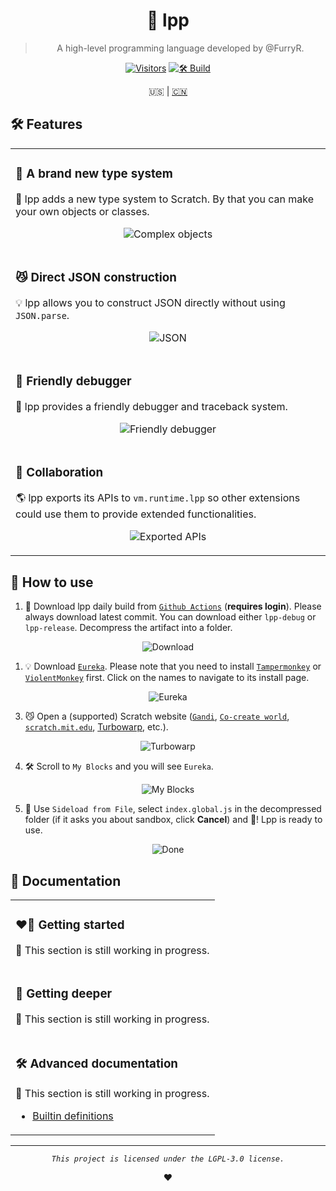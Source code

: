 <div align="center">

# 🐺 lpp

> A high-level programming language developed by @FurryR.

[![Visitors](https://hits.dwyl.com/FurryR/lpp-scratch.svg?style=flat-square)](http://github.com/FurryR/lpp-scratch)
[![🛠️ Build](https://github.com/FurryR/lpp-scratch/actions/workflows/ci.yaml/badge.svg)](https://github.com/FurryR/lpp-scratch/actions/workflows/ci.yaml)

🇺🇸 | [🇨🇳](./README-zh_CN.md)

</div>

## 🛠️ Features

<table>
<tr><td>

### 📃 A brand new type system

🌟 lpp adds a new type system to Scratch. By that you can make your own objects or classes.

<div align="center">

![Complex objects](doc/en-us/image/readme/complex-objects.png)

</div>

<img width=1000 />

</td></tr>
<tr><td>

### 😼 Direct JSON construction

💡 lpp allows you to construct JSON directly without using `JSON.parse`.

<div align="center">

![JSON](doc/en-us/image/readme/json.png)

</div>

</td></tr>
<tr><td>

### 👾 Friendly debugger

🤖 lpp provides a friendly debugger and traceback system.

<div align="center">

![Friendly debugger](doc/en-us/image/readme/debugger.png)

</div>

</td></tr>
<tr><td>

### 💞 Collaboration

🌎 lpp exports its APIs to `vm.runtime.lpp` so other extensions could use them to provide extended functionalities.

<div align="center">

![Exported APIs](doc/en-us/image/readme/export.png)

</div>

</td></tr>
</table>

## 🤔 How to use

1. 🔽 Download lpp daily build from [`Github Actions`](https://github.com/FurryR/lpp-scratch/actions/workflows/ci.yaml) (**requires login**). Please always download latest commit. You can download either `lpp-debug` or `lpp-release`. Decompress the artifact into a folder.

<div align="center">

![Download](doc/en-us/image/readme/download.png)

</div>

1. 💡 Download [`Eureka`](https://eureka.codingclip.cc/). Please note that you need to install [`Tampermonkey`](https://www.tampermonkey.net/) or [`ViolentMonkey`](https://violentmonkey.github.io/get-it/) first. Click on the names to navigate to its install page.

<div align="center">

![Eureka](doc/en-us/image/readme/eureka.png)

</div>

3. 😼 Open a (supported) Scratch website ([`Gandi`](https://cocrea.world/gandi), [`Co-create world`](https://ccw.site/gandi), [`scratch.mit.edu`](https://scratch.mit.edu/projects/editor/), [Turbowarp](https://turbowarp.org/editor), etc.).

<div align="center">

![Turbowarp](doc/en-us/image/readme/turbowarp.png)

</div>

4. 🛠️ Scroll to `My Blocks` and you will see `Eureka`.

<div align="center">

![My Blocks](doc/en-us/image/readme/myblocks.png)

</div>

5. 🐺 Use `Sideload from File`, select `index.global.js` in the decompressed folder (if it asks you about sandbox, click **Cancel**) and 🎉! Lpp is ready to use.

<div align="center">

![Done](doc/en-us/image/readme/done.png)

</div>

## 📄 Documentation

<table>
<tr><td>

### ❤️‍🔥 Getting started

🚧 This section is still working in progress.

</td></tr>
<tr><td>

### 🤖 Getting deeper

🚧 This section is still working in progress.

</td></tr>
<tr><td>

### 🛠️ Advanced documentation

🚧 This section is still working in progress.

- [Builtin definitions](doc/en-us/definition/builtin.md)

</td></tr>
</table>

---

<div align="center">

_`This project is licensed under the LGPL-3.0 license.`_

❤️

</div>
